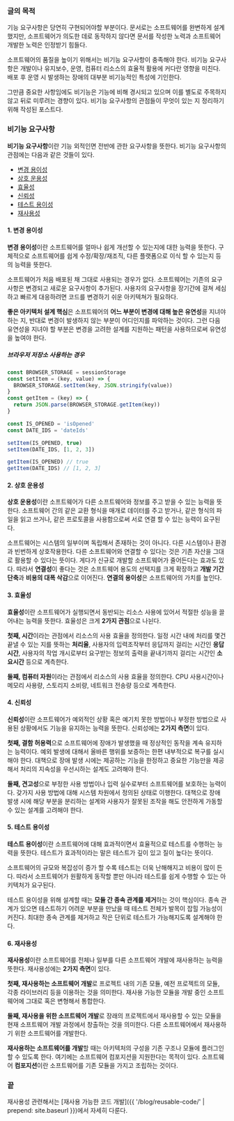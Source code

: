 ### 글의 목적
기능 요구사항은 당연히 구현되어야할 부분이다.
문서로는 소프트웨어를 완변하게 설계했지만, 소프트웨어가 의도한 데로 동작하지 않다면
문서를 작성한 노력과 소프트웨어 개발한 노력은 인정받기 힘들다.

소프트웨어의 품질을 높이기 위해서는 비기능 요구사항이 충족해야 한다.
비기능 요구사항은 개발이나 유지보수, 운영, 컴퓨터 리소스의 효율적 활용에 커다란 영향을 미친다. 배포 후 운영 시 발생하는 장애의 대부분 비기능적인 특성에 기인한다.

그만큼 중요한 사항임에도 비기능은 기능에 비해 경시되고 있으며 이를 별도로 주목하지 않고
뒤로 미루려는 경향이 있다. 비기능 요구사항의 관점들이 무엇이 있는 지 정리하기 위해 작성된 포스트다.

### 비기능 요구사항
**비기능 요구사항**이란 기능 외적인면 전반에 관한 요구사항을 뜻한다. 
비기능 요구사항의 관점에는 다음과 같은 것들이 있다.

- [변경 용이성](#1-변경-용이성)
- [상호 운용성](#2-상호-운용성)
- [효율성](#3-효율성)
- [신뢰성](#4-신뢰성)
- [테스트 용이성](#5-테스트-용이성)
- [재사용성](#6-재사용성)

#### 1. 변경 용이성
**변경 용이성**이란 소프트웨어를 얼마나 쉽게 개선할 수 있는지에 대한 능력을 뜻한다. 구체적으로 소프트웨어를 쉽게 수정/확장/재조직, 다른 플랫폼으로 이식 할 수 있는지 등의 능력을 뜻한다.

소프트웨어가 처음 배포된 채 그대로 사용되는 경우가 없다.
소프트웨어는 기존의 요구사항은 변경되고 새로운 요구사항이 추가된다.
사용자의 요구사항을 장기간에 걸쳐 세심하고 빠르게 대응하려면 코드를 변경하기 쉬운 아키텍쳐가 필요하다.

**좋은 아키텍처 설계 핵심**은 소프트웨어의 **어느 부분이 변경에 대해 높은 유연성**을 지녀야 하는 지, 반대로 변경이 발생하지 않는 부분이 어디인지를 파악하는 것이다.
그런 다음 유연성을 지녀야 할 부분은 변경을 고려한 설계를 지원하는 패턴을
사용하므로써 유연성을 높여야 한다.

##### 브라우저 저장소 사용하는 경우
```js
const BROWSER_STORAGE = sessionStorage
const setItem = (key, value) => {
  BROWSER_STORAGE.setItem(key, JSON.stringify(value))
}
const getItem = (key) => {
  return JSON.parse(BROWSER_STORAGE.getItem(key))
}
```
```js
const IS_OPENED = 'isOpened'
const DATE_IDS = 'dateIds'

setItem(IS_OPENED, true)
setItem(DATE_IDS, [1, 2, 3])

getItem(IS_OPENED) // true
getItem(DATE_IDS) // [1, 2, 3]
```

#### 2. 상호 운용성
**상호 운용성**이란 소프트웨어가 다른 소프트웨어와 정보를 주고 받을 수 있는 능력을 뜻한다. 소프트웨어 간의 같은 교환 형식을 매개로 데이터를 주고 받거나, 같은 형식의 파일을 읽고 쓰거나, 같은 프로토콜을 사용함으로써 서로 연결 할 수 있는 능력이 요구된다.

소프트웨어는 시스템의 일부이며 독립해서 존재하는 것이 아니다. 다른 시스템이나 환경과 빈번하게 상호작용한다. 다른 소프트웨어와 연결할 수 있다는 것은 기존 자산을 그대로 활용할 수 있다는 뜻이다. 게다가 신규로 개발할 소프트웨어가 줄어든다는 효과도 있다. 따라서 **연결성**이 좋다는 것은 소프트웨어 용도의 선택지를 크게 확장하고 **개발 기간 단축**과 **비용의 대폭 삭감**으로 이어진다. **연결의 용이성**은 소프트웨어의 가치를 높인다.

#### 3. 효율성
**효율성**이란 소프트웨어가 실행되면서 동반되는 리소스 사용에 있어서 적절한 성능을 끌어내는 능력을 뜻한다. 효율성은 크게 **2가지 관점**으로 나뉜다.

**첫째, 시간**이라는 관점에서 리소스의 사용 효율을 정의한다. 일정 시간 내에 처리를 몇건 끝낼 수 있는 지를 뜻하는 **처리율**, 사용자의 입력조작부터 응답까지 걸리는 시간인 **응답시간**, 사용자의 작업 개시로부터 요구받는 정보의 출력을 끝내기까지 걸리는 시간인 **소요시간** 등으로 계측한다.

**둘째, 컴퓨터 자원**이라는 관점에서 리소스의 사용 효율을 정의한다. CPU 사용시간이나 메모리 사용량, 스토리지 소비량, 네트워크 전송량 등으로 계측한다.

#### 4. 신뢰성
**신뢰성**이란 소프트웨어가 예외적인 상황 혹은 예기치 못한 방법이나 부정한 방법으로 사용된 상황에서도 기능을 유지하는 능력을 뜻한다. 신뢰성에는 **2가지 측면**이 있다.

**첫째, 결함 허용력**으로 소프트웨어에 장애가 발생했을 때 정상적인 동작을 계속 유지하는 능력이다. 예외 발생에 대해서 올바른 행위를 보증하는 한편 내부적으로 복구를 실시해야 한다. 대책으로 장애 발생 시에는 제공하는 기능을 한정하고 중요한 기능만을 제공해서 처리의 지속성을 우선시하는 설계도 고려해야 한다.

**둘째, 견고성**으로 부정한 사용 방법이나 입력 실수로부터 소프트웨어를 보호하는 능력이다. 갖가지 사용 방법에 대해 시스템 차원에서 정의된 상태로 이행한다.
대책으로 장애 발생 시에 해당 부분을 분리하는 설계와 사용자가 잘못된 조작을 해도 안전하게 가동할 수 있는 설계를 고려해야 한다.

#### 5. 테스트 용이성
**테스트 용이성**이란 소프트웨어에 대해 효과적이면서 효율적으로 테스트를 수행하는 능력을 뜻한다. 테스트가 효과적이라는 말은 테스트가 깊이 있고 질이 높다는 뜻이다.

소프트웨어의 규모와 복잡성이 증가 할 수록 테스트는 더욱 난해해지고 비용이 많이 든다. 따라서 소프트웨어가 원활하게 동작할 뿐만 아니라 테스트를 쉽게 수행할 수 있는 아키텍처가 요구된다.

테스트 용이성을 위해 설계할 때는 **모듈 간 종속 관계를 제거**하는 것이 핵심이다. 종속 관계가 있으면 테스트하기 어려운 부분을 만났을 때 테스트 전체가 발목이 잡힐 가능성이 커진다. 최대한 종속 관계를 제거하고 작은 단위로 테스트가 가능해지도록 설계해야 한다.

#### 6. 재사용성
**재사용성**이란 소프트웨어를 전체나 일부를 다른 소프트웨어 개발에 재사용하는 능력을 뜻한다. 재사용성에는 **2가지 측면**이 있다.

**첫째, 재사용하는 소프트웨어 개발**로 프로젝트 내의 기존 모듈, 예전 프로젝트의 모듈, 각종 라이브러리 등을 이용하는 것을 의미한다. 재사용 가능한 모듈을 개발 중인 소프트웨어에 그대로 혹은 변형해서 통합한다.

**둘째, 재사용을 위한 소프트웨어 개발**로 장래의 프로젝트에서 재사용할 수 있는 모듈을 현재 소프트웨어 개발 과정에서 창출하는 것을 의미한다. 다른 소프트웨어에서 재사용하기 위한 소프트웨어를 개발한다.

**재사용하는 소프트웨어를 개발**할 때는 아키텍처의 구성을 기존 구조나 모듈에 플러그인 할 수 있도록 한다. 여기에는 소프트웨어 컴포지션을 지원한다는 목적이 있다. 소프트웨어 **컴포지션**이란 소프트웨어를 기존 모듈을 가지고 조립하는 것이다.

### 끝
재사용성 관련해서는 [재사용 가능한 코드 개발]({{ '/blog/reusable-code/' | prepend: site.baseurl }})에서 자세히 다룬다.